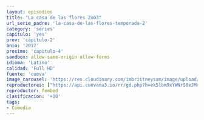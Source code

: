 ```yaml
---
layout: episodios
title: "La casa de las flores 2x03"
url_serie_padre: 'la-casa-de-las-flores-temporada-2'
category: 'series'
capitulo: 'yes'
prev: 'capitulo-2'
anio: '2017'
proximo: 'capitulo-4'
sandbox: allow-same-origin allow-forms
idioma: 'Latino'
calidad: 'Full HD'
fuente: 'cueva'
image_carousel: 'https://res.cloudinary.com/imbriitneysam/image/upload/v1546638640/casa-papel-1-poster-min.jpg'
reproductores: ["https://api.cuevana3.io/rr/gd.php?h=ek5lbm9xYWNrS0xJMVp5b21KREk0dFBLbjVkaHhkRGdrOG1jbnBpUnhhS1ZwYVNHalpxVTI1ZkttSHFscXFUQzJMS0phWWJHejZqYTBXcXJxc21hdDdTU3FadVkyUT09"]
reproductor: fembed
clasificacion: '+10'
tags:
- Comedia
---
```












